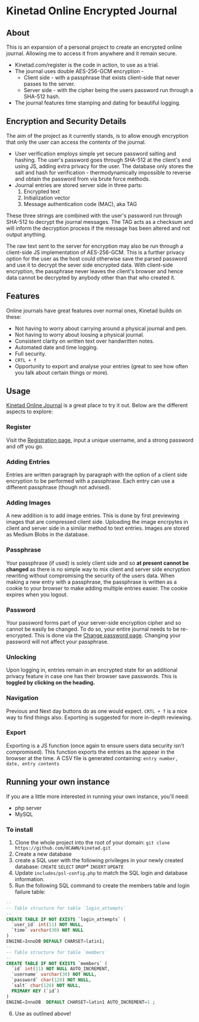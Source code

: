 # Kinetad Online Encrypted Journal
## About
This is an expansion of a personal project to create an encrypted online journal. Allowing me to access it from anywhere and it remain secure.
* Kinetad.com/register is the code in action, to use as a trial.
* The journal uses double AES-256-GCM encryption - 
	* Client side - with a passphrase that exists client-side that never passes to the server.
    * Server side - with the cipher being the users password run through a SHA-512 hash.
* The journal features time stamping and dating for beautiful logging.
## Encryption and Security Details
The aim of the project as it currently stands, is to allow enough encryption that only the user can access the contents of the journal.
* User verification employs simple yet secure password salting and hashing. The user's password goes through SHA-512 at the client's end using JS, adding extra privacy for the user. The database only stores the salt and hash for verification - thermodynamically impossible to reverse and obtain the password from via brute force methods.
* Journal entries are stored server side in three parts:
  1. Encrypted text
  1. Initialization vector
  1. Message authentication code (MAC), aka TAG

These three strings are combined with the user's password run through SHA-512 to decrypt the journal messages.
The TAG acts as a checksum and will inform the decryption process if the message has been altered and not output anything.

The raw text sent to the server for encryption may also be run through a client-side JS implementation of AES-256-GCM. This is a further privacy option for the user as the host could otherwise save the parsed password and use it to decrypt the sever side encrypted data. With client-side encryption, the passphrase never leaves the client's browser and hence data cannot be decrypted by anybody other than that who created it.

## Features
Online journals have great features over normal ones, Kinetad builds on these:
* Not having to worry about carrying around a physical journal and pen.
* Not having to worry about loosing a physical journal.
* Consistent clarity on written text over handwritten notes.
* Automated date and time logging.
* Full security.
* `CRTL + f`
* Opportunity to export and analyse your entries (great to see how often you talk about certain things or more).
## Usage
[Kinetad Online Journal](https://www.kinetad.com "Kinetad - open source online journal") is a great place to try it out. Below are the different aspects to explore:
### Register
Visit the [Registration page](https://www.kinetad.com/register "Kinetad - open source online journal"), input a unique username, and a strong password and off you go.
### Adding Entries
Entries are written paragraph by paragraph with the option of a client side encryption to be performed with a passphrase. Each entry can use a different passphrase (though not advised).
### Adding Images
A new addition is to add image entries. This is done by first previewing images that are compressed client side. Uploading the image encrpytes in client and server side in a similar method to text entries. Images are stored as Medium Blobs in the database.
### Passphrase
Your passphrase (if used) is solely client side and so **at present cannot be changed** as there is no simple way to mix client and server side encryption rewriting without compromising the security of the users data. When making a new entry with a passphrase, the passphrase is written as a cookie to your browser to make adding multiple entries easier. The cookie expires when you logout.
### Password 
Your password forms part of your server-side encryption cipher and so cannot be easily be changed. To do so, your entire journal needs to be re-encrypted. This is done via the [Change password page](https://kinetad.com/changepassword "Kinetad - open source online journal"). Changing your password will not affect your passphrase.
### Unlocking
Upon logging in, entries remain in an encrypted state for an additional privacy feature in case one has their browser save passwords. This is **toggled by clicking on the heading.**
### Navigation
Previous and Next day buttons do as one would expect. `CRTL + f` is a nice way to find things also. Exporting is suggested for more in-depth reviewing.
### Export
Exporting is a JS function (once again to ensure users data security isn't compromised). This function exports the entries as the appear in the browser at the time. A CSV file is generated containing:
`entry number, date, entry contents`
## Running your own instance
If you are a little more interested in running your own instance, you'll need:
* php server
* MySQL
### To install
1. Clone the whole project into the root of your domain: `git clone https://github.com/HCAWN/kinetad.git`
2. Create a new database
3. create a SQL user with the following privileges in your newly created database:
	 `CREATE`
	 `SELECT`
	 `DROP`*
	 `INSERT`
	 `UPDATE`
4. Update `includes/psl-config.php` to match the SQL login and database information.
5. Run the following SQL command to create the members table and login failure table:
```sql
--
-- Table structure for table `login_attempts`
--
CREATE TABLE IF NOT EXISTS `login_attempts` (
  `user_id` int(11) NOT NULL,
  `time` varchar(30) NOT NULL
)
ENGINE=InnoDB DEFAULT CHARSET=latin1;
--
-- Table structure for table `members`
--
CREATE TABLE IF NOT EXISTS `members` (
  `id` int(11) NOT NULL AUTO_INCREMENT,
  `username` varchar(30) NOT NULL,
  `password` char(128) NOT NULL,
  `salt` char(128) NOT NULL,
  PRIMARY KEY (`id`)
)
ENGINE=InnoDB  DEFAULT CHARSET=latin1 AUTO_INCREMENT=1 ;
```
6. Use as outlined above!
